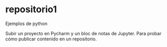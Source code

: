 # repositorio1
Ejemplos de python 

Subir un proyecto en Pycharm y un bloc de notas de Jupyter.
Para probar cómo publicar contenido en un repositorio.
